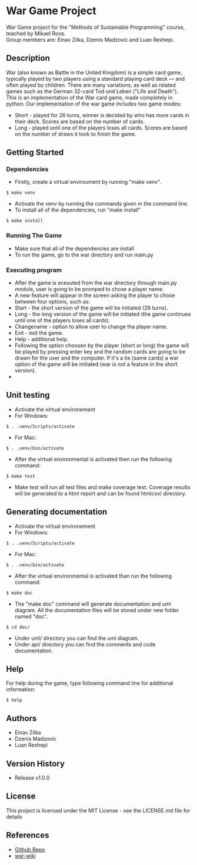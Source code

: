 # War Game Project

War Game project for the "Methods of Sustainable Programming" course, teached by Mikael Roos.<br />
Group members are: Einav Zilka, Dzenis Madzovic and Luan Rexhepi.

## Description
War (also known as Battle in the United Kingdom) is a simple card game, typically played by two players using a standard playing card deck — and often played by children. There are many variations, as well as related games such as the German 32-card Tod und Leben ("Life and Death").<br />
This is an implementation of the War card game, made completely in python. Our implementation of the war game includes two game modes:
* Short - played for 26 turns, winner is decided by who has more cards in their deck. Scores are based on the number of cards.
* Long - played until one of the players loses all cards. Scores are based on the number of draws it took to finish the game.

## Getting Started

### Dependencies

* Firstly, create a virtual enviroument by running "make venv".
```
$ make venv
```
* Activate the venv by running the commands given in the command line.
* To install all of the dependencies, run "make install"
```
$ make install
```

### Running The Game

* Make sure that all of the dependencies are install
* To run the game, go to the war directory and run main.py

### Executing program

* After the game is ecexuted from the war directory through main.py module, user is going to be promped to chose a player name.
* A new feature will appear in the screen asking the player to chose between four options, such as:
* Start - the short version of the game will be initiated (26 turns).
* Long - the long version of the game will be initiated (the game continues until one of the players loses all cards).
* Changename - option to allow user to change tha player name.
* Exit - exit the game.
* Help - additional help.
* Following the option choosen by the player (short or long) the game will be played by pressing enter key and the random cards are going to be drawn for the user and the computer. If it's a tie (same cards) a war option of the game will be initiated (war is not a feature in the short version).
* 

## Unit testing

* Activate the virtual environement 
* For Windows:
```
$ . .venv/Scripts/activate
```
* For Mac:
```
$ . .venv/bin/activate
```
* After the virtual environmental is activated then run the following command:
```
$ make test
```
* Make test will run all test files and make coverage test. Coverage results will be generated to a html report and can be found htmlcov/ directory.


## Generating documentation

* Activate the virtual environement 
* For Windows:
```
$ . .venv/Scripts/activate
```
* For Mac:
```
$ . .venv/bin/activate
```
* After the virtual environmental is activated than run the following command:
```
$ make doc
```
* The "make doc" command will generate documentation and uml diagram. All the documentation files will be stored under new folder named "doc".
```
$ cd doc/
```
* Under uml/ directory you can find the uml diagram.
* Under api/ directory you can find the comments and code documentation.

## Help

For help during the game, type following command line for additional information:
```
$ help
```

## Authors
* Einav Zilka
* Dzenis Madzovic
* Luan Rexhepi


## Version History
* Release v1.0.0

## License

This project is licensed under the MIT License - see the LICENSE.md file for details

## References

* [Github Repo](https://github.com/PsychicPlatypus/WARGAME-project)
* [war-wiki](https://en.wikipedia.org/wiki/War_(card_game))

